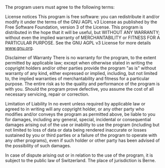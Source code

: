 The program users must agree to the following terms:

License notices
This program is free software: you can redistribute it and/or modify it under the terms of the GNU AGPL v3 License as published by the Free Software Foundation, version 3 of the License.
This program is distributed in the hope that it will be useful, but WITHOUT ANY WARRANTY; without even the implied warranty of MERCHANTABILITY or FITNESS FOR A PARTICULAR PURPOSE. See the GNU AGPL v3 License for more details www.gnu.org.

Disclaimer of Warranty
There is no warranty for the program, to the extent permitted by applicable law; except when otherwise stated in writing the copyright holders and/or other parties provide the program "as is" without warranty of any kind, either expressed or implied, including, but not limited to, the implied warranties of merchantability and fitness for a particular purpose. The entire risk as to the quality and performance of the program is with you. Should the program prove defective, you assume the cost of all necessary servicing, repair or correction.

Limitation of Liability
In no event unless required by applicable law or agreed to in writing will any copyright holder, or any other party who modifies and/or conveys the program as permitted above, be liable to you for damages, including any general, special, incidental or consequential damages arising out of the use or inability to use the program (including but not limited to loss of data or data being rendered inaccurate or losses sustained by you or third parties or a failure of the program to operate with any other programs), even if such holder or other party has been advised of the possibility of such damages.

In case of dispute arising out or in relation to the use of the program, it is subject to the public law of Switzerland. The place of jurisdiction is Berne.
